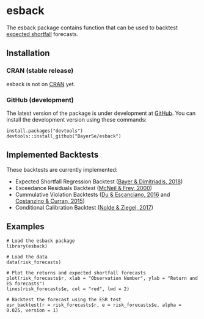 # esback

The esback package contains function that can be used to backtest
[expected shortfall](https://en.wikipedia.org/wiki/Expected_shortfall) forecasts.

## Installation

### CRAN (stable release)

esback is not on [CRAN](https://cran.r-project.org/) yet.

### GitHub (development)

The latest version of the package is under development at [GitHub](https://github.com/BayerSe/esback). 
You can install the development version using these commands:

    install.packages("devtools")
    devtools::install_github("BayerSe/esback")
    
## Implemented Backtests

These backtests are currently implemented:

* Expected Shortfall Regression Backtest ([Bayer & Dimitriadis, 2018])
* Exceedance Residuals Backtest ([McNeil & Frey, 2000])
* Cummulative Violation Backtests ([Du & Escanciano, 2016] and [Costanzino & Curran, 2015])
* Conditional Calibration Backtest ([Nolde & Ziegel, 2017])

## Examples

    # Load the esback package
    library(esback)
   
    # Load the data
    data(risk_forecasts)
    
    # Plot the returns and expected shortfall forecasts
    plot(risk_forecasts$r, xlab = "Observation Number", ylab = "Return and ES forecasts")
    lines(risk_forecasts$e, col = "red", lwd = 2)
  
    # Backtest the forecast using the ESR test
    esr_backtest(r = risk_forecasts$r, e = risk_forecasts$e, alpha = 0.025, version = 1)

[McNeil & Frey (2000)]: https://doi.org/10.1016/S0927-5398(00)00012-8
[McNeil & Frey, 2000]: https://doi.org/10.1016/S0927-5398(00)00012-8
[Costanzino & Curran (2015)]: https://doi.org/10.21314/JRMV.2015.131
[Costanzino & Curran, 2015]: https://doi.org/10.21314/JRMV.2015.131
[Du & Escanciano (2016)]: https://doi.org/10.1287/mnsc.2015.2342
[Du & Escanciano, 2016]: https://doi.org/10.1287/mnsc.2015.2342
[Nolde & Ziegel (2017)]: https://projecteuclid.org/euclid.aoas/1514430265
[Nolde & Ziegel, 2017]: https://projecteuclid.org/euclid.aoas/1514430265
[Bayer & Dimitriadis (2018)]: https://arxiv.org/abs/1801.04112
[Bayer & Dimitriadis, 2018]: https://arxiv.org/abs/1801.04112
